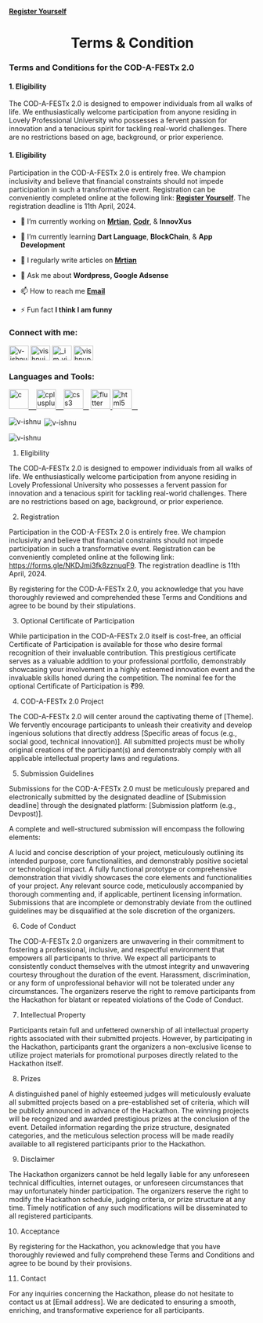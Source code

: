 **[Register Yourself](https://v-ishnu.github.io/Home/)**
<h1 align="center">Terms & Condition</h1>
<h3 align="left">Terms and Conditions for the COD-A-FESTx 2.0 </h3>
<h4>1. Eligibility</h4>

<p>The COD-A-FESTx 2.0 is designed to empower individuals from all walks of life. We enthusiastically welcome participation from anyone residing in Lovely Professional University who possesses a fervent passion for innovation and a tenacious spirit for tackling real-world challenges. There are no restrictions based on age, background, or prior experience.
</p>

<h4>1. Eligibility</h4>

Participation in the COD-A-FESTx 2.0 is entirely free. We champion inclusivity and believe that financial constraints should not impede participation in such a transformative event. Registration can be conveniently completed online at the following link: **[Register Yourself](https://forms.gle/NKDJmi3fk8zznuqF9)**. The registration deadline is 11th April, 2024.

- 🔭 I’m currently working on **[Mrtian](https://mrtian.in)**, **[Codr](https://codr.mrtian.in)**, & **InnovXus**

- 🌱 I’m currently learning **Dart Language**, **BlockChain**, & **App Development**

- 📝 I regularly write articles on **[Mrtian](https://mrtian.in)**

- 💬 Ask me about **Wordpress, Google Adsense**

- 📫 How to reach me **[Email](vishnuprakash572@gmail.com)**

- ⚡ Fun fact **I think I am funny**

<h3 align="left">Connect with me:</h3>
<p align="left">
<a href="https://codepen.io/v-ishnu" target="blank"><img align="center" src="https://github.com/v-ishnu/gallery/assets/65424078/0eb7d9a6-ddcf-4c47-bbac-0ed432ebe225" alt="v-ishnu" height="30" width="40"/></a>
<a href="https://linkedin.com/in/vishnuinfo" target="blank"><img align="center" src="https://raw.githubusercontent.com/v-ishnu/v-ishnu/4898f5cbb2ef292591ca3a55f317ad0beb8cf3e2/icons8-linkedin---in-logo-used-for-professional-networking%2C-144.svg" alt="vishnuinfo" height="30" width="40"/></a>
<a href="https://instagram.com/_im_vishn_u" target="blank"><img align="center" src="https://github.com/v-ishnu/gallery/assets/65424078/1071fee1-bc15-4bf8-8bc0-d3da40b099a3" alt="_im_vishn_u" height="30" width="40"/></a>
<a href="https://www.hackerrank.com/vishnuprakash572" target="blank"><img align="center" src="https://github.com/v-ishnu/gallery/assets/65424078/5bcfad1c-3e2d-4776-bd2b-214a5992731b" alt="vishnuprakash572" height="30" width="40"/></a>
</p>

<h3 align="left">Languages and Tools:</h3>
<p align="left"> <a href="https://www.cprogramming.com/" target="_blank" rel="noreferrer"> <img src="https://github.com/v-ishnu/gallery/assets/65424078/868384de-ecc5-4d06-ab8c-ddda051aef06" alt="c" width="40" height="40"/>&nbsp; &nbsp; </a> 
<a href="https://codr.mrtian.in/category/language/cpp/" target="_blank" rel="noreferrer"> <img src="https://github.com/v-ishnu/gallery/assets/65424078/01a8b742-9e8c-48e2-925d-c2802e4ee8f0" alt="cplusplus" width="40" height="40"/>&nbsp; &nbsp; </a> 
<a href="https://codr.mrtian.in/category/language/css/" target="_blank" rel="noreferrer"> <img src="https://github.com/v-ishnu/gallery/assets/65424078/7544517e-4efd-4f5d-b970-815e20685316" alt="css3" width="40" height="40"/>&nbsp; &nbsp;</a> 
<a href="https://flutter.dev" target="_blank" rel="noreferrer"> <img src="https://github.com/v-ishnu/gallery/assets/65424078/6aa6fc0e-5c5c-4739-a9be-1c93eb26b7b2" alt="flutter" width="40" height="40"/> </a> 
<a href="https://codr.mrtian.in/category/language/html/" target="_blank" rel="noreferrer"> <img src="https://github.com/v-ishnu/gallery/assets/65424078/5a95db38-b333-4705-9346-7ea422e9d576" alt="html5" width="40" height="40"/>&nbsp; &nbsp; </a> 
</p>

<p><img align="left" src="https://github-readme-stats.vercel.app/api/top-langs?username=v-ishnu&show_icons=true&locale=en&layout=compact" alt="v-ishnu" /></p>

<p>&nbsp;<img align="center" src="https://github-readme-stats.vercel.app/api?username=v-ishnu&show_icons=true&locale=en" alt="v-ishnu" /></p>

<p><img align-item="center" src="https://github-readme-streak-stats.herokuapp.com/?user=v-ishnu&" alt="v-ishnu" /></p>








1. Eligibility

The COD-A-FESTx 2.0 is designed to empower individuals from all walks of life. We enthusiastically welcome participation from anyone residing in Lovely Professional University who possesses a fervent passion for innovation and a tenacious spirit for tackling real-world challenges. There are no restrictions based on age, background, or prior experience.

2. Registration

Participation in the COD-A-FESTx 2.0 is entirely free. We champion inclusivity and believe that financial constraints should not impede participation in such a transformative event. Registration can be conveniently completed online at the following link: https://forms.gle/NKDJmi3fk8zznuqF9. The registration deadline is 11th April, 2024.

By registering for the COD-A-FESTx 2.0, you acknowledge that you have thoroughly reviewed and comprehended these Terms and Conditions and agree to be bound by their stipulations.

3. Optional Certificate of Participation

While participation in the COD-A-FESTx 2.0 itself is cost-free, an official Certificate of Participation is available for those who desire formal recognition of their invaluable contribution.  This prestigious certificate serves as a valuable addition to your professional portfolio, demonstrably showcasing your involvement in a highly esteemed innovation event and the invaluable skills honed during the competition. The nominal fee for the optional Certificate of Participation is ₹99.

4. COD-A-FESTx 2.0 Project

The COD-A-FESTx 2.0 will center around the captivating theme of [Theme]. We fervently encourage participants to unleash their creativity and develop ingenious solutions that directly address [Specific areas of focus (e.g., social good, technical innovation)]. All submitted projects must be wholly original creations of the participant(s) and demonstrably comply with all applicable intellectual property laws and regulations.

5. Submission Guidelines

Submissions for the COD-A-FESTx 2.0 must be meticulously prepared and electronically submitted by the designated deadline of [Submission deadline] through the designated platform: [Submission platform (e.g., Devpost)].

A complete and well-structured submission will encompass the following elements:

A lucid and concise description of your project, meticulously outlining its intended purpose, core functionalities, and demonstrably positive societal or technological impact.
A fully functional prototype or comprehensive demonstration that vividly showcases the core elements and functionalities of your project.
Any relevant source code, meticulously accompanied by thorough commenting and, if applicable, pertinent licensing information.
Submissions that are incomplete or demonstrably deviate from the outlined guidelines may be disqualified at the sole discretion of the organizers.

6. Code of Conduct

The COD-A-FESTx 2.0 organizers are unwavering in their commitment to fostering a professional, inclusive, and respectful environment that  empowers all participants to thrive. We expect all participants to consistently conduct themselves with the utmost integrity and unwavering courtesy throughout the duration of the event.  Harassment, discrimination, or any form of unprofessional behavior will not be tolerated under any circumstances.  The organizers reserve the right to remove participants from the Hackathon for blatant or repeated violations of the Code of Conduct.

7. Intellectual Property

Participants retain full and unfettered ownership of all intellectual property rights associated with their submitted projects. However, by participating in the Hackathon, participants grant the organizers a non-exclusive license to utilize project materials for promotional purposes directly related to the Hackathon itself.

8. Prizes

A distinguished panel of highly esteemed judges will meticulously evaluate all submitted projects based on a pre-established set of criteria, which will be publicly announced in advance of the Hackathon. The winning projects will be recognized and awarded prestigious prizes at the conclusion of the event.  Detailed information regarding the prize structure, designated categories, and the meticulous selection process will be made readily available to all registered participants prior to the Hackathon.

9. Disclaimer

The Hackathon organizers  cannot be held legally liable for any unforeseen technical difficulties, internet outages, or unforeseen circumstances that may unfortunately hinder participation. The organizers reserve the right to modify the Hackathon schedule, judging criteria, or prize structure at any time.  Timely notification of any such modifications will be disseminated to all registered participants.

10. Acceptance

By registering for the Hackathon, you acknowledge that you have thoroughly reviewed and fully comprehend these Terms and Conditions and agree to be bound by their provisions.

11. Contact

For any inquiries concerning the Hackathon, please do not hesitate to contact us at [Email address].  We are dedicated to ensuring a smooth, enriching, and transformative experience for all participants.
